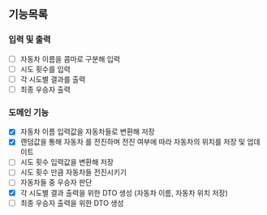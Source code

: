 ## 기능목록

### 입력 및 출력
- [ ] 자동차 이름을 콤마로 구분해 입력
- [ ] 시도 횟수를 입력
- [ ] 각 시도별 결과를 출력
- [ ] 최종 우승자 출력
### 도메인 기능
- [x] 자동차 이름 입력값을 자동차들로 변환해 저장
- [x] 랜덤값을 통해 자동차 를 전진하며 전진 여부에 따라 자동차의 위치를 저장 및 업데이트
- [ ] 시도 횟수 입력값을 변환해 저장
- [ ] 시도 횟수 만큼 자동차들 전진시키기
- [ ] 자동차들 중 우승자 판단
- [x] 각 시도별 결과 출력을 위한 DTO 생성 (자동차 이름, 자동차 위치 저장)
- [ ] 최종 우승자 출력을 위한 DTO 생성